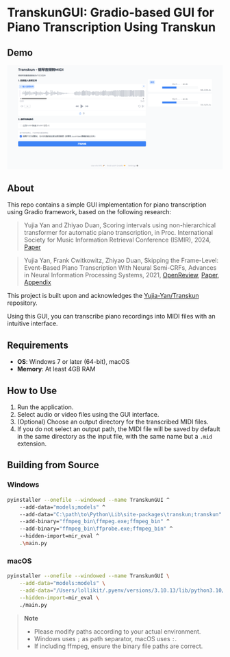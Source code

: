 # TranskunGUI: Gradio-based GUI for Piano Transcription Using Transkun

## Demo

![TranskunGUI Demo](assets/image.png)

## About

This repo contains a simple GUI implementation for piano transcription using Gradio framework, based on the following research:

> Yujia Yan and Zhiyao Duan, Scoring intervals using non-hierarchical transformer for automatic piano transcription, in Proc. International Society for Music Information Retrieval Conference (ISMIR), 2024, [Paper](https://arxiv.org/abs/2404.09466)

> Yujia Yan, Frank Cwitkowitz, Zhiyao Duan, Skipping the Frame-Level: Event-Based Piano Transcription With Neural Semi-CRFs, Advances in Neural Information Processing Systems, 2021, [OpenReview](https://openreview.net/forum?id=DGA8XbJ8FVd), [Paper](https://openreview.net/pdf?id=DGA8XbJ8FVd), [Appendix](https://openreview.net/attachment?id=DGA8XbJ8FVd&name=supplementary_material)

This project is built upon and acknowledges the [Yujia-Yan/Transkun](https://github.com/Yujia-Yan/Transkun) repository.

Using this GUI, you can transcribe piano recordings into MIDI files with an intuitive interface.

## Requirements

- **OS**: Windows 7 or later (64-bit), macOS
- **Memory**: At least 4GB RAM

## How to Use

1. Run the application.
2. Select audio or video files using the GUI interface.
3. (Optional) Choose an output directory for the transcribed MIDI files.
4. If you do not select an output path, the MIDI file will be saved by default in the same directory as the input file, with the same name but a `.mid` extension.

## Building from Source

### Windows

```bash
pyinstaller --onefile --windowed --name TranskunGUI ^
    --add-data="models;models" ^
    --add-data="C:\path\to\Python\Lib\site-packages\transkun;transkun" ^
    --add-binary="ffmpeg_bin\ffmpeg.exe;ffmpeg_bin" ^
    --add-binary="ffmpeg_bin\ffprobe.exe;ffmpeg_bin" ^
    --hidden-import=mir_eval ^
    .\main.py
```

### macOS

```bash
pyinstaller --onefile --windowed --name TranskunGUI \
    --add-data="models:models" \
    --add-data="/Users/lollikit/.pyenv/versions/3.10.13/lib/python3.10/site-packages/transkun:transkun" \
    --hidden-import=mir_eval \
    ./main.py
```

> **Note**
>
> - Please modify paths according to your actual environment.
> - Windows uses `;` as path separator, macOS uses `:`.
> - If including ffmpeg, ensure the binary file paths are correct.
